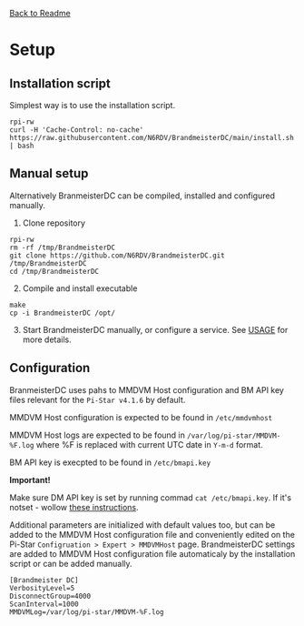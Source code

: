 [Back to Readme](README.md "Back to Readme")

# Setup

## Installation script
Simplest way is to use the installation script.
```
rpi-rw
curl -H 'Cache-Control: no-cache' https://raw.githubusercontent.com/N6RDV/BrandmeisterDC/main/install.sh | bash
```

## Manual setup
Alternatively BranmeisterDC can be compiled, installed and configured manually.
1. Clone repository
```
rpi-rw
rm -rf /tmp/BrandmeisterDC
git clone https://github.com/N6RDV/BrandmeisterDC.git /tmp/BrandmeisterDC
cd /tmp/BrandmeisterDC
```
2. Compile and install executable
```
make
cp -i BrandmeisterDC /opt/
```
3. Start BrandmeisterDC manually, or configure a service.
See [USAGE](USAGE.md) for more details.

## Configuration
BranmeisterDC uses pahs to MMDVM Host configuration and BM API key files relevant for the `Pi-Star v4.1.6` by default.

MMDVM Host configuration is expected to be found in `/etc/mmdvmhost`

MMDVM Host logs are expected to be found in `/var/log/pi-star/MMDVM-%F.log` where %F is replaced with current UTC date in `Y-m-d` format.

BM API key is execpted to be found in `/etc/bmapi.key`

**Important!** 

Make sure DM API key is set by running commad `cat /etc/bmapi.key`. If it's notset - wollow [these instructions](http://wiki.pistar.uk/PI-Star_integration_with_BrandMeister_API).

Additional parameters are initialized with default values too, but can be added to the MMDVM Host configuration file and conveniently edited on the Pi-Star `Configruation > Expert > MMDVMHost` page.
BrandmeisterDC settings are added to MMDVM Host configuration file automaticaly by the installation script or can be added manually.
```
[Brandmeister DC]
VerbosityLevel=5
DisconnectGroup=4000
ScanInterval=1000
MMDVMLog=/var/log/pi-star/MMDVM-%F.log
```
